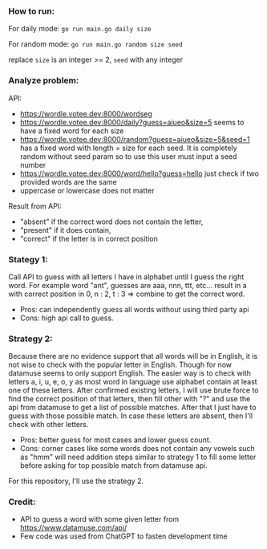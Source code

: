### How to run:
For daily mode: `go run main.go daily size`

For random mode: `go run main.go random size seed`

replace `size` is an integer >= 2, `seed` with any integer



### Analyze problem:

API:
* https://wordle.votee.dev:8000/wordseg 
* https://wordle.votee.dev:8000/daily?guess=aiueo&size=5 seems to have a fixed word for each size
* https://wordle.votee.dev:8000/random?guess=aiueo&size=5&seed=1 has a fixed word with length = size for each seed. It is 
completely random without seed param so to use this user must input a seed number
* https://wordle.votee.dev:8000/word/hello?guess=hello just check if two provided words are the same
* uppercase or lowercase does not matter

Result from API:
* "absent" if the correct word does not contain the letter, 
* "present" if it does contain, 
* "correct" if the letter is in correct position

### Stategy 1:
Call API to guess with all letters I have in alphabet until I guess the right word. For example word "ant", guesses are
aaa, nnn, ttt, etc... result in a with correct position in 0, n : 2, t : 3 => combine to get the correct word.

* Pros: can independently guess all words without using third party api
* Cons: high api call to guess.

### Strategy 2:
Because there are no evidence support that all words will be in English, it is not wise to check with the popular letter
in English. Though for now datamuse seems to only support English.
The easier way is to check with letters a, i, u, e, o, y as most word in language use alphabet contain at least one of these
letters.
After confirmed existing letters, I will use brute force to find the correct position of that letters, then fill other 
with "?" and use the api from datamuse to get a list of possible matches. After that I just have to guess with those 
possible match.
In case these letters are absent, then I'll check with other letters.

* Pros: better guess for most cases and lower guess count.
* Cons: corner cases like some words does not contain any vowels such as "hmm" will need addition steps similar to 
strategy 1 to fill some letter before asking for top possible match from datamuse api.

For this repository, I'll use the strategy 2. 



### Credit:

* API to guess a word with some given letter from https://www.datamuse.com/api/
* Few code was used from ChatGPT to fasten development time
